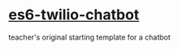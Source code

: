 # <a href="https://github.com/rhildred/es6-twilio-chatbot" target="_blank">es6-twilio-chatbot</a>
teacher's original starting template for a chatbot 



